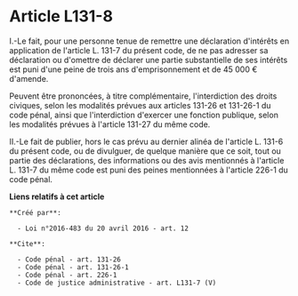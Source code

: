 # Article L131-8

I.-Le fait, pour une personne tenue de remettre une déclaration d'intérêts en application de l'article L. 131-7 du présent
code, de ne pas adresser sa déclaration ou d'omettre de déclarer une partie substantielle de ses intérêts est puni d'une
peine de trois ans d'emprisonnement et de 45 000 € d'amende. 

Peuvent être prononcées, à titre complémentaire, l'interdiction des droits civiques, selon les modalités prévues aux articles
131-26 et 131-26-1 du code pénal, ainsi que l'interdiction d'exercer une fonction publique, selon les modalités prévues à
l'article 131-27 du même code. 

II.-Le fait de publier, hors le cas prévu au dernier alinéa de l'article L. 131-6 du présent code, ou de divulguer, de
quelque manière que ce soit, tout ou partie des déclarations, des informations ou des avis mentionnés à l'article L. 131-7 du
même code est puni des peines mentionnées à l'article 226-1 du code pénal.

**Liens relatifs à cet article**

	**Créé par**:

	  - Loi n°2016-483 du 20 avril 2016 - art. 12

	**Cite**:

	  - Code pénal - art. 131-26
	  - Code pénal - art. 131-26-1
	  - Code pénal - art. 226-1
	  - Code de justice administrative - art. L131-7 (V)
